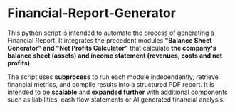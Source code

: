 # Financial-Report-Generator
This python script is intended to automate the process of generating a Financial Report.
It integrates the precedent modules **"Balance Sheet Generator" and "Net Profits Calculator"** that calculate **the company's balance sheet (assets) and income statement (revenues, costs and net profits).**

The script uses **subprocess** to run each module independently, retrieve financial metrics, and compile results into a structured PDF report.
It is intended to be **scalable** and **expanded further** with additional components such as liabilities, cash flow statements or AI generated financial analysis.
